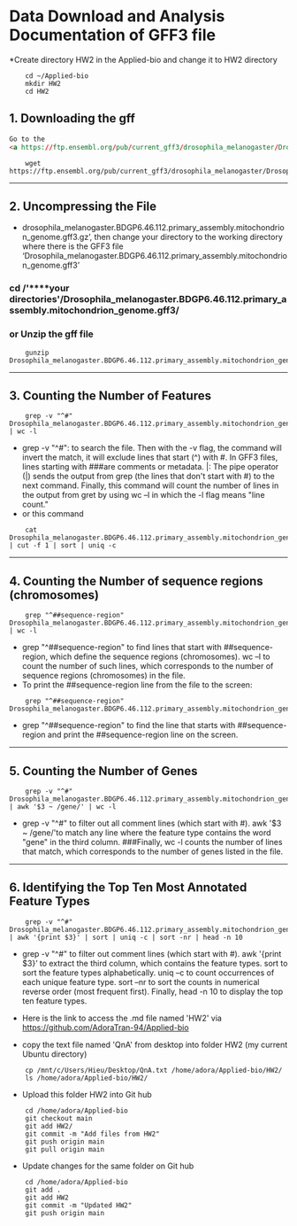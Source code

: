 # Data Download and Analysis Documentation of GFF3 file
*Create directory HW2 in the Applied-bio and change it to HW2 directory
````
    cd ~/Applied-bio
    mkdir HW2
    cd HW2
````
## 1. Downloading the gff 
```html
Go to the 
<a https://ftp.ensembl.org/pub/current_gff3/drosophila_melanogaster/Drosophila_melanogaster.BDGP6.46.112.primary_assembly.mitochondrion_genome.gff3.gz>
```
````
    wget https://ftp.ensembl.org/pub/current_gff3/drosophila_melanogaster/Drosophila_melanogaster.BDGP6.46.112.primary_assembly.mitochondrion_genome.gff3.gz
````
---
## 2. Uncompressing the File 
* drosophila_melanogaster.BDGP6.46.112.primary_assembly.mitochondrion_genome.gff3.gz’, then change your directory to the working directory where there is the GFF3 file ‘Drosophila_melanogaster.BDGP6.46.112.primary_assembly.mitochondrion_genome.gff3’
### cd /'****your directories'/Drosophila_melanogaster.BDGP6.46.112.primary_assembly.mitochondrion_genome.gff3/
### or Unzip the gff file
````
    gunzip Drosophila_melanogaster.BDGP6.46.112.primary_assembly.mitochondrion_genome.gff3
````
---
## 3. Counting the Number of Features
````
    grep -v "^#" Drosophila_melanogaster.BDGP6.46.112.primary_assembly.mitochondrion_genome.gff3 | wc -l
````
* grep -v "^#": to search the file. Then with the -v flag, the command will invert the match, it will exclude lines that start (^) with #. In GFF3 files, lines starting with ###are comments or metadata. |: The pipe operator (|) sends the output from grep (the lines that don't start with #) to the next command. Finally, this command will count the number of lines in the output from gret by using wc –l in which the -l flag means "line count."
* or this command
````
    cat Drosophila_melanogaster.BDGP6.46.112.primary_assembly.mitochondrion_genome.gff3 | cut -f 1 | sort | uniq -c 
````
---
## 4. Counting the Number of sequence regions (chromosomes) 
````
    grep "^##sequence-region" Drosophila_melanogaster.BDGP6.46.112.primary_assembly.mitochondrion_genome.gff3 | wc -l
````
* grep "^##sequence-region" to find lines that start with ##sequence-region, which define the sequence regions (chromosomes). wc –l to count the number of such lines, which corresponds to the number of sequence regions (chromosomes) in the file.
* To print the ##sequence-region line from the file to the screen:
````
    grep "^##sequence-region" Drosophila_melanogaster.BDGP6.46.112.primary_assembly.mitochondrion_genome.gff3
````
* grep "^##sequence-region" to find the line that starts with ##sequence-region and print the ##sequence-region line on the screen.
---
## 5. Counting the Number of Genes
````
    grep -v "^#" Drosophila_melanogaster.BDGP6.46.112.primary_assembly.mitochondrion_genome.gff3 | awk '$3 ~ /gene/' | wc -l
````
* grep -v "^#" to filter out all comment lines (which start with #). awk '$3 ~ /gene/'to match any line where the feature type contains the word "gene" in the third column. ###Finally, wc -l counts the number of lines that match, which corresponds to the number of genes listed in the file.
---
## 6. Identifying the Top Ten Most Annotated Feature Types
````
    grep -v "^#" Drosophila_melanogaster.BDGP6.46.112.primary_assembly.mitochondrion_genome.gff3 | awk '{print $3}' | sort | uniq -c | sort -nr | head -n 10
````
* grep -v "^#" to filter out comment lines (which start with #). awk '{print $3}’ to extract the third column, which contains the feature types. sort to sort the feature types alphabetically. uniq –c to count occurrences of each unique feature type. sort –nr to sort the counts in numerical reverse order (most frequent first). Finally, head -n 10 to display the top ten feature types.

* Here is the link to access the .md file named 'HW2' via https://github.com/AdoraTran-94/Applied-bio

* copy the text file named 'QnA' from desktop into folder HW2 (my current Ubuntu directory)
````
    cp /mnt/c/Users/Hieu/Desktop/QnA.txt /home/adora/Applied-bio/HW2/
    ls /home/adora/Applied-bio/HW2/
````

* Upload this folder HW2 into Git hub
````
    cd /home/adora/Applied-bio
	git checkout main
	git add HW2/
	git commit -m "Add files from HW2"
	git push origin main
	git pull origin main
````
* Update changes for the same folder on Git hub
````
    cd /home/adora/Applied-bio
    git add .
    git add HW2
    git commit -m "Updated HW2"
    git push origin main
````

